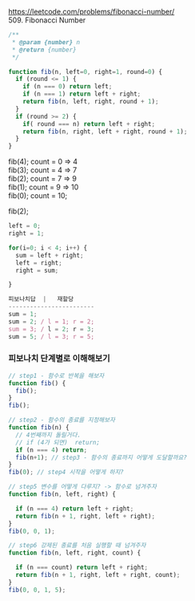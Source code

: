 https://leetcode.com/problems/fibonacci-number/ <br>
509. Fibonacci Number

```js
/**
 * @param {number} n
 * @return {number}
 */

function fib(n, left=0, right=1, round=0) {
  if (round <= 1) {
    if (n === 0) return left;
    if (n === 1) return left + right;
    return fib(n, left, right, round + 1);
  }
  if (round >= 2) {
    if( round === n) return left + right;
    return fib(n, right, left + right, round + 1);
  }
}
```
fib(4); count = 0 => 4 <br>
fib(3); count = 4 => 7 <br>
fib(2); count = 7 => 9 <br>
fib(1); count = 9 => 10 <br>
fib(0); count = 10; <br>

fib(2);

```js
left = 0;
right = 1;

for(i=0; i < 4; i++) {
  sum = left + right;
  left = right;
  right = sum;

}

피보나치답  |   재할당
------------------------
sum = 1;
sum = 2; / l = 1; r = 2;
sum = 3; / l = 2; r = 3;
sum = 5; / l = 3; r = 5;

```
### 피보나치 단계별로 이해해보기
```js
// step1 - 함수로 반복을 해보자
function fib() {
  fib();
}
fib();
```
```js
// step2 - 함수의 종료를 지정해보자
function fib(n) {
  // 4번째까지 돌릴거다.
  // if (4가 되면)  return;
  if (n === 4) return;
  fib(n+1); // step3 - 함수의 종료까지 어떻게 도달할까요?
}
fib(0); // step4 시작을 어떻게 하지?

// step5 변수를 어떻게 다루지? -> 함수로 넘겨주자
function fib(n, left, right) {

  if (n === 4) return left + right;
  return fib(n + 1, right, left + right); 
}
fib(0, 0, 1);
```

```js
// step6 강제된 종료를 처음 실행할 때 넘겨주자
function fib(n, left, right, count) {

  if (n === count) return left + right;
  return fib(n + 1, right, left + right, count); 
}
fib(0, 0, 1, 5);
```
